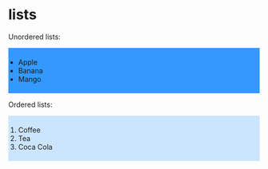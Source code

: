 # lists
<!DOCTYPE html>
<html>
<head>
<style>
ul.a{
list-style-image :url("sqpurple.gif");
}

ol.c {
  list-style-type: upper-roman;
  list-style-image :url("sqpurple.gif");
}
ul {
  background: #3399ff;
  padding: 20px;
}
ol{
  background: #cce5ff;
  padding: 20px;
}
</style>
</head>
<body>

<p>Unordered lists:</p>
<ul class="a">
  <li>Apple</li>
  <li>Banana</li>
  <li>Mango</li>
</ul>

<p>Ordered lists:</p>
<ol class="c">
  <li>Coffee</li>
  <li>Tea</li>
  <li>Coca Cola</li>
</ol>


</body>
</html>
